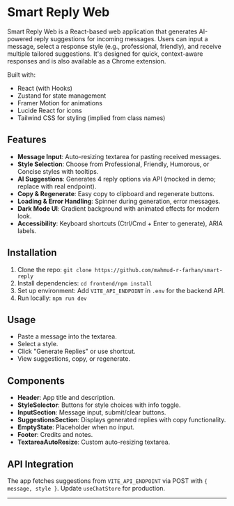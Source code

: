 # Smart Reply Web

Smart Reply Web is a React-based web application that generates AI-powered reply suggestions for incoming messages. Users can input a message, select a response style (e.g., professional, friendly), and receive multiple tailored suggestions. It's designed for quick, context-aware responses and is also available as a Chrome extension.

Built with:
- React (with Hooks)
- Zustand for state management
- Framer Motion for animations
- Lucide React for icons
- Tailwind CSS for styling (implied from class names)

## Features
- **Message Input**: Auto-resizing textarea for pasting received messages.
- **Style Selection**: Choose from Professional, Friendly, Humorous, or Concise styles with tooltips.
- **AI Suggestions**: Generates 4 reply options via API (mocked in demo; replace with real endpoint).
- **Copy & Regenerate**: Easy copy to clipboard and regenerate buttons.
- **Loading & Error Handling**: Spinner during generation, error messages.
- **Dark Mode UI**: Gradient background with animated effects for modern look.
- **Accessibility**: Keyboard shortcuts (Ctrl/Cmd + Enter to generate), ARIA labels.

## Installation
1. Clone the repo: `git clone https://github.com/mahmud-r-farhan/smart-reply`
2. Install dependencies: `cd frontend/npm install`
3. Set up environment: Add `VITE_API_ENDPOINT` in `.env` for the backend API.
4. Run locally: `npm run dev`

## Usage
- Paste a message into the textarea.
- Select a style.
- Click "Generate Replies" or use shortcut.
- View suggestions, copy, or regenerate.

## Components
- **Header**: App title and description.
- **StyleSelector**: Buttons for style choices with info toggle.
- **InputSection**: Message input, submit/clear buttons.
- **SuggestionsSection**: Displays generated replies with copy functionality.
- **EmptyState**: Placeholder when no input.
- **Footer**: Credits and notes.
- **TextareaAutoResize**: Custom auto-resizing textarea.

## API Integration
The app fetches suggestions from `VITE_API_ENDPOINT` via POST with `{ message, style }`. Update `useChatStore` for production.

---